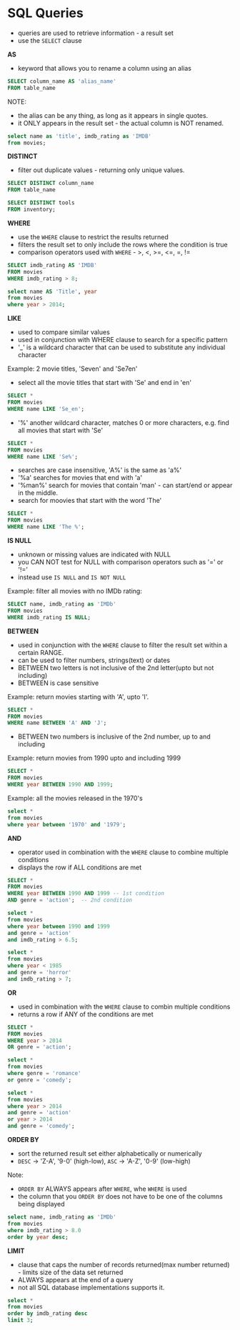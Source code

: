 # SQL Queries

- queries are used to retrieve information - a result set
- use the `SELECT` clause

**AS**

- keyword that allows you to rename a column using an alias

```sql
SELECT column_name AS 'alias_name'
FROM table_name
```

NOTE:

- the alias can be any thing, as long as it appears in single quotes.
- it ONLY appears in the result set - the actual column is NOT renamed.

```sql
select name as 'title', imdb_rating as 'IMDB'
from movies;
```

**DISTINCT**

- filter out duplicate values - returning only unique values.

```sql
SELECT DISTINCT column_name
FROM table_name

SELECT DISTINCT tools
FROM inventory;
```

**WHERE**

- use the `WHERE` clause to restrict the results returned
- filters the result set to only include the rows where the condition is true
- comparison operators used with `WHERE` - >, <, >=, <=, =, !=

```sql
SELECT imdb_rating AS 'IMDB'
FROM movies
WHERE imdb_rating > 8;

select name AS 'Title', year
from movies
where year > 2014;
```

**LIKE**

- used to compare similar values
- used in conjunction with WHERE clause to search for a specific pattern
- '\_' is a wildcard character that can be used to substitute any individual character

Example: 2 movie titles, 'Seven' and 'Se7en'

- select all the movie titles that start with 'Se' and end in 'en'

```sql
SELECT *
FROM movies
WHERE name LIKE 'Se_en';
```

- '%' another wildcard character, matches 0 or more characters, e.g. find all movies that start with 'Se'

```sql
SELECT *
FROM movies
WHERE name LIKE 'Se%';
```

- searches are case insensitive, 'A%' is the same as 'a%'
- '%a' searches for movies that end with 'a'
- '%man%' search for movies that contain 'man' - can start/end or appear in the middle.
- search for moovies that start with the word 'The'

```sql
SELECT *
FROM movies
WHERE name LIKE 'The %';
```

**IS NULL**

- unknown or missing values are indicated with NULL
- you CAN NOT test for NULL with comparison operators such as '=' or '!='
- instead use `IS NULL` and `IS NOT NULL`

Example: filter all movies with no IMDb rating:

```sql
SELECT name, imdb_rating as 'IMDb'
FROM movies
WHERE imdb_rating IS NULL;
```

**BETWEEN**

- used in conjunction with the `WHERE` clause to filter the result set within a certain RANGE.
- can be used to filter numbers, strings(text) or dates
- BETWEEN two letters is not inclusive of the 2nd letter(upto but not including)
- BETWEEN is case sensitive

Example: return movies starting with 'A', upto 'I'.

```sql
SELECT *
FROM movies
WHERE name BETWEEN 'A' AND 'J';
```

- BETWEEN two numbers is inclusive of the 2nd number, up to and including

Example: return movies from 1990 upto and including 1999

```sql
SELECT *
FROM movies
WHERE year BETWEEN 1990 AND 1999;
```

Example: all the movies released in the 1970's

```sql
select *
from movies
where year between '1970' and '1979';
```

**AND**

- operator used in combination with the `WHERE` clause to combine multiple conditions
- displays the row if ALL conditions are met

```sql
SELECT *
FROM movies
WHERE year BETWEEN 1990 AND 1999 -- 1st condition
AND genre = 'action';  -- 2nd condition
```

```sql
select *
from movies
where year between 1990 and 1999
and genre = 'action'
and imdb_rating > 6.5;
```

```sql
select *
from movies
where year < 1985
and genre = 'horror'
and imdb_rating > 7;
```

**OR**

- used in combination with the `WHERE` clause to combin multiple conditions
- returns a row if ANY of the conditions are met

```sql
SELECT *
FROM movies
WHERE year > 2014
OR genre = 'action';
```

```sql
select *
from movies
where genre = 'romance'
or genre = 'comedy';
```

```sql
select *
from movies
where year > 2014
and genre = 'action'
or year > 2014
and genre = 'comedy';
```

**ORDER BY**

- sort the returned result set either alphabetically or numerically
- `DESC` -> 'Z-A', '9-0' (high-low), `ASC` -> 'A-Z', '0-9' (low-high)

Note:

- `ORDER BY` ALWAYS appears after `WHERE`, whe `WHERE` is used
- the column that you `ORDER BY` does not have to be one of the columns being displayed

```sql
select name, imdb_rating as 'IMDb'
from movies
where imdb_rating > 8.0
order by year desc;
```

**LIMIT**

- clause that caps the number of records returned(max number returned) - limits size of the data set returned
- ALWAYS appears at the end of a query
- not all SQL database implementations supports it.

```sql
select *
from movies
order by imdb_rating desc
limit 3;
```
